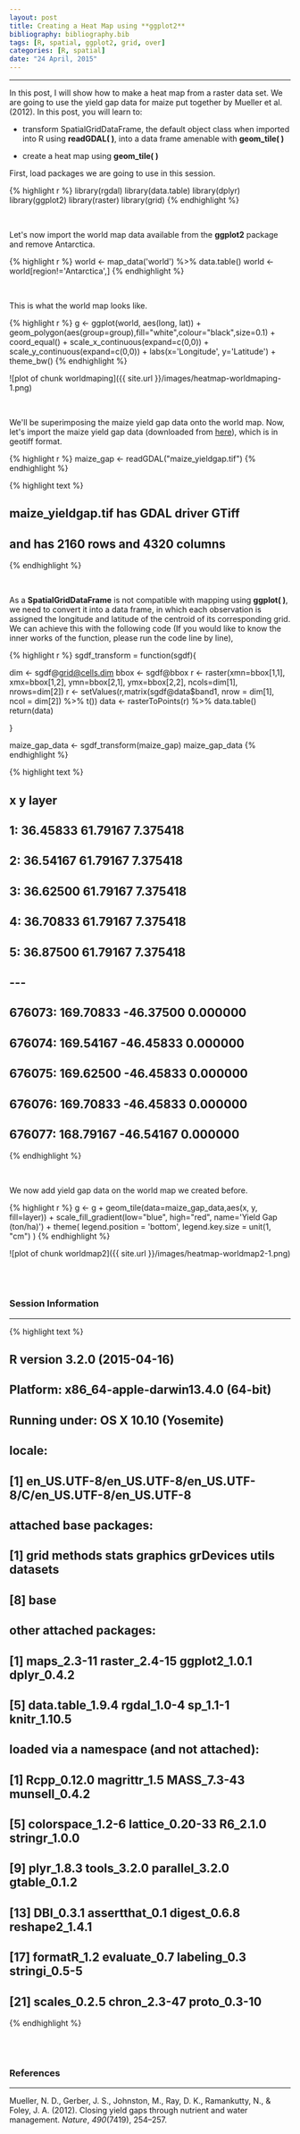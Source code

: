 ```yaml
---
layout: post
title: Creating a Heat Map using **ggplot2**
bibliography: bibliography.bib
tags: [R, spatial, ggplot2, grid, over]
categories: [R, spatial]
date: "24 April, 2015"
---
```

<!--{% include JB/setup %} -->
 

---------------

In this post, I will show how to make a heat map from a raster data set. We are going to use the yield gap data for maize put together by Mueller et al. (2012). In this post, you will learn to:

* transform SpatialGridDataFrame, the default object class when imported into R using **readGDAL( )**, into a data frame amenable with **geom_tile( )** 

* create a heat map using **geom_tile( )** 

First, load packages we are going to use in this session.


{% highlight r %}
library(rgdal)
library(data.table)
library(dplyr)
library(ggplot2)
library(raster)
library(grid)
{% endhighlight %}



<br />

Let's now import the world map data available from the **ggplot2** package and remove Antarctica. 



{% highlight r %}
world <- map_data('world') %>% data.table()
world <- world[region!='Antarctica',]
{% endhighlight %}

<br />

This is what the world map looks like.


{% highlight r %}
g <- ggplot(world, aes(long, lat)) + 
	geom_polygon(aes(group=group),fill="white",colour="black",size=0.1) +
	coord_equal() + 
	scale_x_continuous(expand=c(0,0)) + 
	scale_y_continuous(expand=c(0,0)) +
	labs(x='Longitude', y='Latitude') +
	theme_bw() 
{% endhighlight %}

![plot of chunk worldmaping]({{ site.url }}/images/heatmap-worldmaping-1.png) 

<br />

We'll be superimposing the maize yield gap data onto the world map. Now, let's import the maize yield gap data (downloaded from [here](http://www.earthstat.org/)), which is in geotiff format.


{% highlight r %}
maize_gap <- readGDAL("maize_yieldgap.tif")
{% endhighlight %}



{% highlight text %}
## maize_yieldgap.tif has GDAL driver GTiff 
## and has 2160 rows and 4320 columns
{% endhighlight %}

<br />

As a **SpatialGridDataFrame** is not compatible with mapping using **ggplot( )**, we need to convert it into a data frame, in which each observation is assigned the longitude and latitude of the centroid of its corresponding grid. We can achieve this with the following code (If you would like to know the inner works of the function, please run the code line by line),


{% highlight r %}
sgdf_transform = function(sgdf){
  
  dim <- sgdf@grid@cells.dim
  bbox <- sgdf@bbox
  r <- raster(xmn=bbox[1,1], xmx=bbox[1,2], ymn=bbox[2,1], ymx=bbox[2,2], ncols=dim[1], nrows=dim[2])
  r <- setValues(r,matrix(sgdf@data$band1, nrow = dim[1], ncol = dim[2]) %>% t()) 
  data <- rasterToPoints(r) %>% data.table()
  return(data)
  
}

maize_gap_data <- sgdf_transform(maize_gap)
maize_gap_data
{% endhighlight %}



{% highlight text %}
##                 x         y    layer
##      1:  36.45833  61.79167 7.375418
##      2:  36.54167  61.79167 7.375418
##      3:  36.62500  61.79167 7.375418
##      4:  36.70833  61.79167 7.375418
##      5:  36.87500  61.79167 7.375418
##     ---                             
## 676073: 169.70833 -46.37500 0.000000
## 676074: 169.54167 -46.45833 0.000000
## 676075: 169.62500 -46.45833 0.000000
## 676076: 169.70833 -46.45833 0.000000
## 676077: 168.79167 -46.54167 0.000000
{% endhighlight %}

<br />

We now add yield gap data on the world map we created before.


{% highlight r %}
g <- g + 
	geom_tile(data=maize_gap_data,aes(x, y, fill=layer)) +
	scale_fill_gradient(low="blue", high="red", name='Yield Gap (ton/ha)') +
	theme(
		legend.position = 'bottom',
		legend.key.size = unit(1, "cm")
		)
{% endhighlight %}

![plot of chunk worldmap2]({{ site.url }}/images/heatmap-worldmap2-1.png) 

<br />
<br />

### Session Information

---------------


{% highlight text %}
## R version 3.2.0 (2015-04-16)
## Platform: x86_64-apple-darwin13.4.0 (64-bit)
## Running under: OS X 10.10 (Yosemite)
## 
## locale:
## [1] en_US.UTF-8/en_US.UTF-8/en_US.UTF-8/C/en_US.UTF-8/en_US.UTF-8
## 
## attached base packages:
## [1] grid      methods   stats     graphics  grDevices utils     datasets 
## [8] base     
## 
## other attached packages:
## [1] maps_2.3-11      raster_2.4-15    ggplot2_1.0.1    dplyr_0.4.2     
## [5] data.table_1.9.4 rgdal_1.0-4      sp_1.1-1         knitr_1.10.5    
## 
## loaded via a namespace (and not attached):
##  [1] Rcpp_0.12.0      magrittr_1.5     MASS_7.3-43      munsell_0.4.2   
##  [5] colorspace_1.2-6 lattice_0.20-33  R6_2.1.0         stringr_1.0.0   
##  [9] plyr_1.8.3       tools_3.2.0      parallel_3.2.0   gtable_0.1.2    
## [13] DBI_0.3.1        assertthat_0.1   digest_0.6.8     reshape2_1.4.1  
## [17] formatR_1.2      evaluate_0.7     labeling_0.3     stringi_0.5-5   
## [21] scales_0.2.5     chron_2.3-47     proto_0.3-10
{% endhighlight %}

<br />
<br />

### References

---------------

<p><span id="mueller12">Mueller, N. D., Gerber, J. S., Johnston, M., Ray, D. K., Ramankutty, N., &amp; Foley, J. A. (2012). Closing yield gaps through nutrient and water management. <i>Nature</i>, <i>490</i>(7419), 254–257.</span></p>

